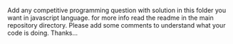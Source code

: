 Add any competitive programming question with solution in this folder you want in javascript language. for more info read the readme in the main repository directory.
Please add some comments to understand what your code is doing.
Thanks...